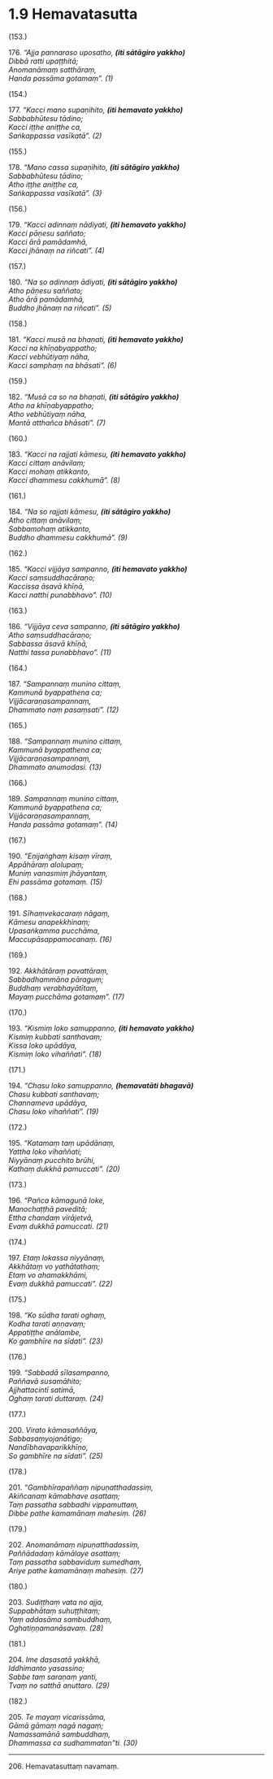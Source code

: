 

# 1.9 Hemavatasutta



(153.)

176\. _“Ajja pannaraso uposatho, __(iti sātāgiro yakkho)___  
_Dibbā ratti upaṭṭhitā;_  
_Anomanāmaṃ satthāraṃ,_  
_Handa passāma gotamaṃ”. (1)_  


(154.)

177\. _“Kacci mano supaṇihito, __(iti hemavato yakkho)___  
_Sabbabhūtesu tādino;_  
_Kacci iṭṭhe aniṭṭhe ca,_  
_Saṅkappassa vasīkatā”. (2)_  


(155.)

178\. _“Mano cassa supaṇihito, __(iti sātāgiro yakkho)___  
_Sabbabhūtesu tādino;_  
_Atho iṭṭhe aniṭṭhe ca,_  
_Saṅkappassa vasīkatā”. (3)_  


(156.)

179\. _“Kacci adinnaṃ nādiyati, __(iti hemavato yakkho)___  
_Kacci pāṇesu saññato;_  
_Kacci ārā pamādamhā,_  
_Kacci jhānaṃ na riñcati”. (4)_  


(157.)

180\. _“Na so adinnaṃ ādiyati, __(iti sātāgiro yakkho)___  
_Atho pāṇesu saññato;_  
_Atho ārā pamādamhā,_  
_Buddho jhānaṃ na riñcati”. (5)_  


(158.)

181\. _“Kacci musā na bhaṇati, __(iti hemavato yakkho)___  
_Kacci na khīṇabyappatho;_  
_Kacci vebhūtiyaṃ nāha,_  
_Kacci samphaṃ na bhāsati”. (6)_  


(159.)

182\. _“Musā ca so na bhaṇati, __(iti sātāgiro yakkho)___  
_Atho na khīṇabyappatho;_  
_Atho vebhūtiyaṃ nāha,_  
_Mantā atthañca bhāsati”. (7)_  


(160.)

183\. _“Kacci na rajjati kāmesu, __(iti hemavato yakkho)___  
_Kacci cittaṃ anāvilaṃ;_  
_Kacci mohaṃ atikkanto,_  
_Kacci dhammesu cakkhumā”. (8)_  


(161.)

184\. _“Na so rajjati kāmesu, __(iti sātāgiro yakkho)___  
_Atho cittaṃ anāvilaṃ;_  
_Sabbamohaṃ atikkanto,_  
_Buddho dhammesu cakkhumā”. (9)_  


(162.)

185\. _“Kacci vijjāya sampanno, __(iti hemavato yakkho)___  
_Kacci saṃsuddhacāraṇo;_  
_Kaccissa āsavā khīṇā,_  
_Kacci natthi punabbhavo”. (10)_  


(163.)

186\. _“Vijjāya ceva sampanno, __(iti sātāgiro yakkho)___  
_Atho saṃsuddhacāraṇo;_  
_Sabbassa āsavā khīṇā,_  
_Natthi tassa punabbhavo”. (11)_  


(164.)

187\. _“Sampannaṃ munino cittaṃ,_  
_Kammunā byappathena ca;_  
_Vijjācaraṇasampannaṃ,_  
_Dhammato naṃ pasaṃsati”. (12)_  


(165.)

188\. _“Sampannaṃ munino cittaṃ,_  
_Kammunā byappathena ca;_  
_Vijjācaraṇasampannaṃ,_  
_Dhammato anumodasi. (13)_  


(166.)

189\. _Sampannaṃ munino cittaṃ,_  
_Kammunā byappathena ca;_  
_Vijjācaraṇasampannaṃ,_  
_Handa passāma gotamaṃ”. (14)_  


(167.)

190\. _“Eṇijaṅghaṃ kisaṃ vīraṃ,_  
_Appāhāraṃ alolupaṃ;_  
_Muniṃ vanasmiṃ jhāyantaṃ,_  
_Ehi passāma gotamaṃ. (15)_  


(168.)

191\. _Sīhaṃvekacaraṃ nāgaṃ,_  
_Kāmesu anapekkhinaṃ;_  
_Upasaṅkamma pucchāma,_  
_Maccupāsappamocanaṃ. (16)_  


(169.)

192\. _Akkhātāraṃ pavattāraṃ,_  
_Sabbadhammāna pāraguṃ;_  
_Buddhaṃ verabhayātītaṃ,_  
_Mayaṃ pucchāma gotamaṃ”. (17)_  


(170.)

193\. _“Kismiṃ loko samuppanno, __(iti hemavato yakkho)___  
_Kismiṃ kubbati santhavaṃ;_  
_Kissa loko upādāya,_  
_Kismiṃ loko vihaññati”. (18)_  


(171.)

194\. _“Chasu loko samuppanno, __(hemavatāti bhagavā)___  
_Chasu kubbati santhavaṃ;_  
_Channameva upādāya,_  
_Chasu loko vihaññati”. (19)_  


(172.)

195\. _“Katamaṃ taṃ upādānaṃ,_  
_Yattha loko vihaññati;_  
_Niyyānaṃ pucchito brūhi,_  
_Kathaṃ dukkhā pamuccati”. (20)_  


(173.)

196\. _“Pañca kāmaguṇā loke,_  
_Manochaṭṭhā paveditā;_  
_Ettha chandaṃ virājetvā,_  
_Evaṃ dukkhā pamuccati. (21)_  


(174.)

197\. _Etaṃ lokassa niyyānaṃ,_  
_Akkhātaṃ vo yathātathaṃ;_  
_Etaṃ vo ahamakkhāmi,_  
_Evaṃ dukkhā pamuccati”. (22)_  


(175.)

198\. _“Ko sūdha tarati oghaṃ,_  
_Kodha tarati aṇṇavaṃ;_  
_Appatiṭṭhe anālambe,_  
_Ko gambhīre na sīdati”. (23)_  


(176.)

199\. _“Sabbadā sīlasampanno,_  
_Paññavā susamāhito;_  
_Ajjhattacintī satimā,_  
_Oghaṃ tarati duttaraṃ. (24)_  


(177.)

200\. _Virato kāmasaññāya,_  
_Sabbasaṃyojanātigo;_  
_Nandībhavaparikkhīṇo,_  
_So gambhīre na sīdati”. (25)_  


(178.)

201\. _“Gambhīrapaññaṃ nipuṇatthadassiṃ,_  
_Akiñcanaṃ kāmabhave asattaṃ;_  
_Taṃ passatha sabbadhi vippamuttaṃ,_  
_Dibbe pathe kamamānaṃ mahesiṃ. (26)_  


(179.)

202\. _Anomanāmaṃ nipuṇatthadassiṃ,_  
_Paññādadaṃ kāmālaye asattaṃ;_  
_Taṃ passatha sabbaviduṃ sumedhaṃ,_  
_Ariye pathe kamamānaṃ mahesiṃ. (27)_  


(180.)

203\. _Sudiṭṭhaṃ vata no ajja,_  
_Suppabhātaṃ suhuṭṭhitaṃ;_  
_Yaṃ addasāma sambuddhaṃ,_  
_Oghatiṇṇamanāsavaṃ. (28)_  


(181.)

204\. _Ime dasasatā yakkhā,_  
_Iddhimanto yasassino;_  
_Sabbe taṃ saraṇaṃ yanti,_  
_Tvaṃ no satthā anuttaro. (29)_  


(182.)

205\. _Te mayaṃ vicarissāma,_  
_Gāmā gāmaṃ nagā nagaṃ;_  
_Namassamānā sambuddhaṃ,_  
_Dhammassa ca sudhammatan”ti. (30)_  


---

206\. Hemavatasuttaṃ navamaṃ.





